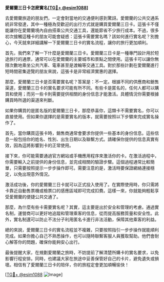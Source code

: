**愛爾蘭三日卡怎麽實名[[TG💪+ @esim1088](https://t.me/s/esim1088)]**

去愛爾蘭旅遊的朋友們，一定會對當地的交通便利感到驚訝。愛爾蘭的公共交通系統非常發達，其中一種極為受歡迎的出行方式就是購買愛爾蘭三日卡。這張卡不僅能讓你在愛爾蘭境內自由搭乘公共交通工具，還能節省不少旅行成本。不過，很多初次接觸這種卡的朋友可能會疑惑：這張卡需要實名嗎？該如何進行實名呢？別擔心，今天就來詳細講解一下愛爾蘭三日卡的實名流程，讓你的旅行更加順利。

首先，我們來了解一下什麼是愛爾蘭三日卡。愛爾蘭三日卡是一種專門設計用於短途旅行的通票，通常可以在愛爾蘭的主要城市和景點之間使用。這張卡可以讓你無限次數地乘坐公共汽車、電車甚至是渡輪等交通工具。對於那些計劃在愛爾蘭進行短時間密集遊覽的朋友來說，這張卡是非常經濟實惠的選擇。

那麼，愛爾蘭三日卡是否需要實名呢？答案是：不一定。根據不同的供應商和銷售渠道，愛爾蘭三日卡的實名要求可能有所不同。有些卡是匿名的，任何人都可以購買和使用；而另一些卡則需要提供相關的身份信息才能激活。具體情況你需要根據購買時所選的渠道來判斷。

如果你購買的是匿名版的愛爾蘭三日卡，那麼恭喜你，這類卡不需要實名，你可以直接使用。但如果你選擇的是需要實名的版本，就需要按照以下步驟來完成實名操作了。

首先，當你購買這張卡時，銷售商通常會要求你提供一些基本的身份信息。這些信息一般包括你的姓名、性別、出生日期以及聯繫方式。請確保你提供的信息真實有效，因為這將影響到卡的正常使用。

接下來，你可能需要通過官方網站或手機應用程序來激活你的卡。在激活過程中，你需要輸入之前提供的身份信息，並完成相關的驗證步驟。這個過程通常比較簡單，只需要按照提示一步步操作即可。需要注意的是，激活時要保證網絡連接穩定，以免出現意外情況。

激活成功後，你的愛爾蘭三日卡就可以正式投入使用了。在實際使用時，你只需將卡靠近自動售票機或檢票口的感應區域即可完成扣費。這樣一來，你就能夠輕鬆享受愛爾蘭的便捷公共交通了。

那麼，為什麼有些卡需要實名呢？其實，這主要是出於安全和管理的考慮。通過實名制，運營商可以更好地追蹤和管理乘客的信息，從而提高服務質量和安全性。此外，實名制還可以防止不法分子利用匿名卡進行非法活動，保障其他乘客的利益。

總的來說，愛爾蘭三日卡的實名流程並不複雜，只要按照指引一步步操作就能順利完成。如果你擔心自己不熟悉操作，也可以隨時聯繫客服人員獲取幫助。他們會耐心解答你的問題，確保你能夠安心出行。

最後提醒大家，在規劃愛爾蘭之旅時，不妨提前了解清楚所購卡的實名要求，以免影響行程安排。同時，也建議大家在旅途中妥善保管好自己的卡片，避免遺失或損壞。相信有了愛爾蘭三日卡的陪伴，你的旅程定會更加順暢愉快！

[[TG💪+ @esim1088](https://t.me/s/esim1088) ![Image](https://i.postimg.cc/4NQfJmqS/Snipaste-2025-05-13-00-14-12.png)]